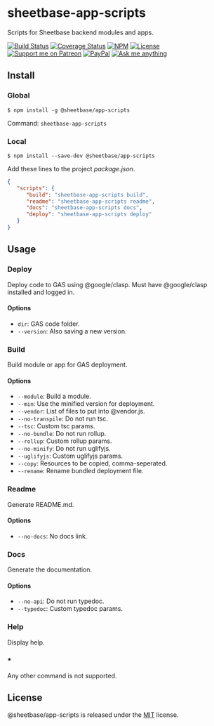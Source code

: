 # sheetbase-app-scripts

Scripts for Sheetbase backend modules and apps.

<!-- <block:header> -->

[![Build Status](https://travis-ci.com/sheetbase/app-scripts.svg?branch=master)](https://travis-ci.com/sheetbase/app-scripts) [![Coverage Status](https://coveralls.io/repos/github/sheetbase/app-scripts/badge.svg?branch=master)](https://coveralls.io/github/sheetbase/app-scripts?branch=master) [![NPM](https://img.shields.io/npm/v/@sheetbase/app-scripts.svg)](https://www.npmjs.com/package/@sheetbase/app-scripts) [![License][license_badge]][license_url] [![Support me on Patreon][patreon_badge]][patreon_url] [![PayPal][paypal_donate_badge]][paypal_donate_url] [![Ask me anything][ask_me_badge]][ask_me_url]

<!-- </block:header> -->

## Install

### Global

`$ npm install -g @sheetbase/app-scripts`

Command: `sheetbase-app-scripts`

### Local

`$ npm install --save-dev @sheetbase/app-scripts`

Add these lines to the project *package.json*.

```json
{
   "scripts": {
      "build": "sheetbase-app-scripts build",
      "readme": "sheetbase-app-scripts readme",
      "docs": "sheetbase-app-scripts docs",
      "deploy": "sheetbase-app-scripts deploy"
   }
}
```

## Usage

### Deploy

Deploy code to GAS using @google/clasp.
Must have @google/clasp installed and logged in.

#### Options

- `dir`: GAS code folder.
- `--version`: Also saving a new version.

### Build

Build module or app for GAS deployment.

#### Options

- `--module`: Build a module.
- `--min`: Use the minified version for deployment.
- `--vendor`: List of files to put into @vendor.js.
- `--no-transpile`: Do not run tsc.
- `--tsc`: Custom tsc params.
- `--no-bundle`: Do not run rollup.
- `--rollup`: Custom rollup params.
- `--no-minify`: Do not run uglifyjs.
- `--uglifyjs`: Custom uglifyjs params.
- `--copy`: Resources to be copied, comma-seperated.
- `--rename`: Rename bundled deployment file.

### Readme

Generate README.md.

#### Options

- `--no-docs`: No docs link.

### Docs

Generate the documentation.

#### Options

- `--no-api`: Do not run typedoc.
- `--typedoc`: Custom typedoc params.

### Help

Display help.

### *

Any other command is not supported.

## License

@sheetbase/app-scripts is released under the [MIT][license_url] license.

<!-- <block:footer> -->

[license_badge]: https://img.shields.io/github/license/mashape/apistatus.svg
[license_url]: https://github.com/sheetbase/app-scripts/blob/master/LICENSE

[patreon_badge]: https://lamnhan.github.io/assets/images/badges/patreon.svg
[patreon_url]: https://www.patreon.com/lamnhan

[paypal_donate_badge]: https://lamnhan.github.io/assets/images/badges/paypal_donate.svg
[paypal_donate_url]: https://www.paypal.me/lamnhan

[ask_me_badge]: https://img.shields.io/badge/ask/me-anything-1abc9c.svg
[ask_me_url]: https://m.me/sheetbase

<!-- </block:footer> -->